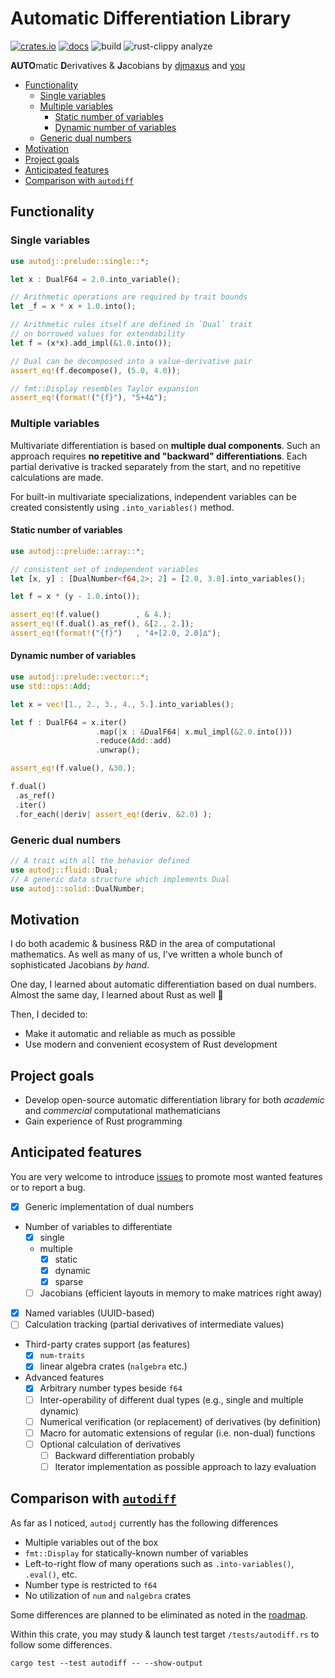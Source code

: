 # Automatic Differentiation Library

<!-- FIXME: actualize README -->

[![crates.io](https://img.shields.io/crates/v/autodj.svg)](https://crates.io/crates/autodj)
[![docs](https://docs.rs/autodj/badge.svg)](https://docs.rs/autodj/)
![build](https://github.com/djmaxus/autodj/actions/workflows/rust.yml/badge.svg?branch=master)
![rust-clippy analyze](https://github.com/djmaxus/autodj/actions/workflows/rust-clippy.yml/badge.svg?branch=master)

**AUTO**matic **D**erivatives & **J**acobians
by [djmaxus](https://djmaxus.github.io/) and [you](https://github.com/djmaxus/autodj/issues)

- [Functionality](#functionality)
  - [Single variables](#single-variables)
  - [Multiple variables](#multiple-variables)
    - [Static number of variables](#static-number-of-variables)
    - [Dynamic number of variables](#dynamic-number-of-variables)
  - [Generic dual numbers](#generic-dual-numbers)
- [Motivation](#motivation)
- [Project goals](#project-goals)
- [Anticipated features](#anticipated-features)
- [Comparison with `autodiff`](#comparison-with-autodiff)

## Functionality

### Single variables

```rust
use autodj::prelude::single::*;

let x : DualF64 = 2.0.into_variable();

// Arithmetic operations are required by trait bounds
let _f = x * x + 1.0.into();

// Arithmetic rules itself are defined in `Dual` trait
// on borrowed values for extendability
let f = (x*x).add_impl(&1.0.into());

// Dual can be decomposed into a value-derivative pair
assert_eq!(f.decompose(), (5.0, 4.0));

// fmt::Display resembles Taylor expansion
assert_eq!(format!("{f}"), "5+4∆");
```

### Multiple variables

Multivariate differentiation is based on **multiple dual components**.
Such an approach requires **no repetitive and "backward" differentiations**.
Each partial derivative is tracked separately from the start,
and no repetitive calculations are made.

For built-in multivariate specializations,
independent variables can be created consistently using `.into_variables()` method.

#### Static number of variables

```rust
use autodj::prelude::array::*;

// consistent set of independent variables
let [x, y] : [DualNumber<f64,2>; 2] = [2.0, 3.0].into_variables();

let f = x * (y - 1.0.into());

assert_eq!(f.value()        , & 4.);
assert_eq!(f.dual().as_ref(), &[2., 2.]);
assert_eq!(format!("{f}")   , "4+[2.0, 2.0]∆");
```

#### Dynamic number of variables

```rust
use autodj::prelude::vector::*;
use std::ops::Add;

let x = vec![1., 2., 3., 4., 5.].into_variables();

let f : DualF64 = x.iter()
                   .map(|x : &DualF64| x.mul_impl(&2.0.into()))
                   .reduce(Add::add)
                   .unwrap();

assert_eq!(f.value(), &30.);

f.dual()
 .as_ref()
 .iter()
 .for_each(|deriv| assert_eq!(deriv, &2.0) );
```

### Generic dual numbers

```rust
// A trait with all the behavior defined
use autodj::fluid::Dual;
// A generic data structure which implements Dual
use autodj::solid::DualNumber;
```

## Motivation

I do both academic & business R&D in the area of computational mathematics.
As well as many of us, I've written a whole bunch of sophisticated Jacobians _by hand_.

One day, I learned about automatic differentiation based on dual numbers.
Almost the same day, I learned about Rust as well :crab:

Then, I decided to:

- Make it automatic and reliable as much as possible
- Use modern and convenient ecosystem of Rust development

## Project goals

- Develop open-source automatic differentiation library for both _academic_ and _commercial_ computational mathematicians
- Gain experience of Rust programming

## Anticipated features

You are very welcome to introduce [issues](https://github.com/djmaxus/autodj/issues/new/choose)
to promote most wanted features or to report a bug.

- [x] Generic implementation of dual numbers
- Number of variables to differentiate
  - [x] single
  - multiple
    - [x] static
    - [x] dynamic
    - [x] sparse
  - [ ] Jacobians (efficient layouts in memory to make matrices right away)
- [x] Named variables (UUID-based)
- [ ] Calculation tracking (partial derivatives of intermediate values)
- Third-party crates support (as features)
  - [x] `num-traits`
  - [x] linear algebra crates (`nalgebra` etc.)
- Advanced features
  - [x] Arbitrary number types beside `f64`
  - [ ] Inter-operability of different dual types (e.g., single and multiple dynamic)
  - [ ] Numerical verification (or replacement) of derivatives (by definition)
  - [ ] Macro for automatic extensions of regular (i.e. non-dual) functions
  - [ ] Optional calculation of derivatives
    - [ ] Backward differentiation probably
    - [ ] Iterator implementation as possible approach to lazy evaluation

## Comparison with [`autodiff`](https://crates.io/crates/autodiff)

As far as I noticed, `autodj` currently has the following differences

- Multiple variables out of the box
- `fmt::Display` for statically-known number of variables
- Left-to-right flow of many operations such as `.into-variables()`, `.eval()`, etc.
- Number type is restricted to `f64`
- No utilization of `num` and `nalgebra` crates

Some differences are planned to be eliminated as noted in the [roadmap](#anticipated-features).

Within this crate, you may study & launch test target `/tests/autodiff.rs`
to follow some differences.

```shell
cargo test --test autodiff -- --show-output
```
